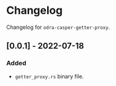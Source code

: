 # Changelog

Changelog for `odra-casper-getter-proxy`.

## [0.0.1] - 2022-07-18
### Added
- `getter_proxy.rs` binary file.
